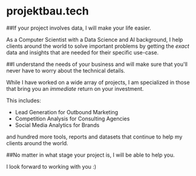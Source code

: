 # projektbau.tech
##If your project involves data, I will make your life easier.

As a Computer Scientist with a Data Science and AI background, I help clients around the world to solve important problems by getting the *exact* data and insights that are needed for their specific use-case.

##I understand the needs of your business and will make sure that you'll never have to worry about the technical details.

While I have worked on a wide array of projects, I am specialized in those that bring you an *immediate* return on your investment.

This includes:
- Lead Generation for Outbound Marketing
- Competition Analysis for Consulting Agencies
- Social Media Analytics for Brands

and hundred more tools, reports and datasets that continue to help my clients around the world.

##No matter in what stage your project is, I will be able to help you.


I look forward to working with you :)



